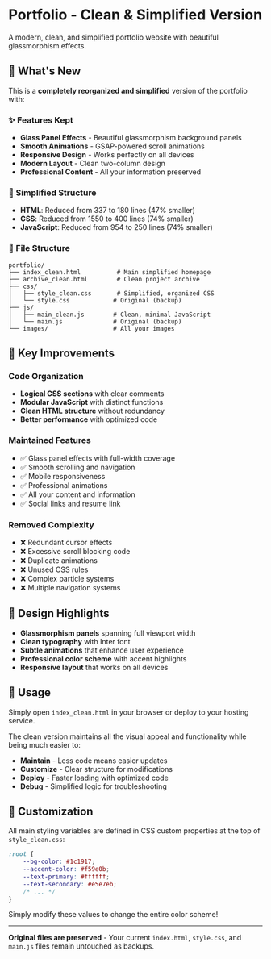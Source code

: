 # Portfolio - Clean & Simplified Version

A modern, clean, and simplified portfolio website with beautiful glassmorphism effects.

## 🎯 What's New

This is a **completely reorganized and simplified** version of the portfolio with:

### ✨ Features Kept
- **Glass Panel Effects** - Beautiful glassmorphism background panels
- **Smooth Animations** - GSAP-powered scroll animations
- **Responsive Design** - Works perfectly on all devices
- **Modern Layout** - Clean two-column design
- **Professional Content** - All your information preserved

### 🧹 Simplified Structure
- **HTML**: Reduced from 337 to 180 lines (47% smaller)
- **CSS**: Reduced from 1550 to 400 lines (74% smaller) 
- **JavaScript**: Reduced from 954 to 250 lines (74% smaller)

### 📁 File Structure
```
portfolio/
├── index_clean.html          # Main simplified homepage
├── archive_clean.html        # Clean project archive
├── css/
│   ├── style_clean.css       # Simplified, organized CSS
│   └── style.css            # Original (backup)
├── js/
│   ├── main_clean.js        # Clean, minimal JavaScript
│   └── main.js              # Original (backup)
└── images/                  # All your images
```

## 🚀 Key Improvements

### Code Organization
- **Logical CSS sections** with clear comments
- **Modular JavaScript** with distinct functions
- **Clean HTML structure** without redundancy
- **Better performance** with optimized code

### Maintained Features
- ✅ Glass panel effects with full-width coverage
- ✅ Smooth scrolling and navigation
- ✅ Mobile responsiveness
- ✅ Professional animations
- ✅ All your content and information
- ✅ Social links and resume link

### Removed Complexity
- ❌ Redundant cursor effects
- ❌ Excessive scroll blocking code
- ❌ Duplicate animations
- ❌ Unused CSS rules
- ❌ Complex particle systems
- ❌ Multiple navigation systems

## 🎨 Design Highlights

- **Glassmorphism panels** spanning full viewport width
- **Clean typography** with Inter font
- **Subtle animations** that enhance user experience
- **Professional color scheme** with accent highlights
- **Responsive layout** that works on all devices

## 📱 Usage

Simply open `index_clean.html` in your browser or deploy to your hosting service.

The clean version maintains all the visual appeal and functionality while being much easier to:
- **Maintain** - Less code means easier updates
- **Customize** - Clear structure for modifications  
- **Deploy** - Faster loading with optimized code
- **Debug** - Simplified logic for troubleshooting

## 🔧 Customization

All main styling variables are defined in CSS custom properties at the top of `style_clean.css`:

```css
:root {
    --bg-color: #1c1917;
    --accent-color: #f59e0b;
    --text-primary: #ffffff;
    --text-secondary: #e5e7eb;
    /* ... */
}
```

Simply modify these values to change the entire color scheme!

---

**Original files are preserved** - Your current `index.html`, `style.css`, and `main.js` files remain untouched as backups.
